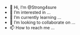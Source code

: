 - 👋 Hi, I’m @Strong4sure
- 👀 I’m interested in ...
- 🌱 I’m currently learning ...
- 💞️ I’m looking to collaborate on ...
- 📫 How to reach me ...

<!---
Strong4sure/Strong4sure is a ✨ special ✨ repository because its `README.md` (this file) appears on your GitHub profile.
You can click the Preview link to take a look at your changes.
--->
